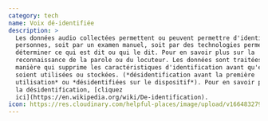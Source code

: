 ```yaml
---
category: tech
name: Voix dé-identifiée
description: >
  Les données audio collectées permettent ou peuvent permettre d'identifier des
  personnes, soit par un examen manuel, soit par des technologies permettant de
  déterminer ce qui est dit ou qui le dit. Pour en savoir plus sur la
  reconnaissance de la parole ou du locuteur. Les données sont traitées d'une
  manière qui supprime les caractéristiques d'identification avant qu'elles ne
  soient utilisées ou stockées. (*désidentification avant la première
  utilisation* ou *désidentifiées sur le dispositif*). Pour en savoir plus sur
  la désidentification, [cliquez
  ici](https://en.wikipedia.org/wiki/De-identification).
icon: https://res.cloudinary.com/helpful-places/image/upload/v1664832799/dtpr-icons/tech/blue/voice_n42do2.svg
---
```

